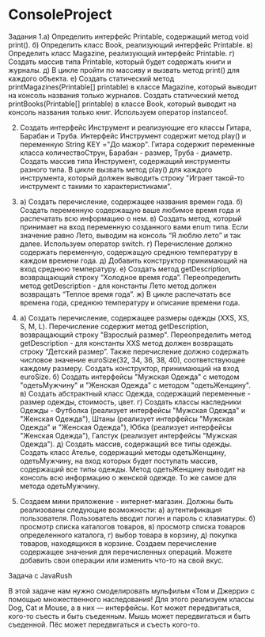 # ConsoleProject
Задания
1.а) Определить интерфейс Printable, содержащий метод void print().
б) Определить класс Book, реализующий интерфейс Printable.
в) Определить класс Magazine, реализующий интерфейс Printable.
г) Создать массив типа Printable, который будет содержать книги и журналы.
д) В цикле пройти по массиву и вызвать метод print() для каждого объекта.
е) Создать статический метод printMagazines(Printable[] printable) в классе Magazine,
который выводит на консоль названия только журналов.
Создать статический метод printBooks(Printable[] printable) в классе Book,
который выводит на консоль названия только книг. Используем оператор instanceof.

2. Создать интерфейс Инструмент и реализующие его классы Гитара, Барабан и Труба.
Интерфейс Инструмент содержит метод play() и переменную String KEY ="До мажор".
Гитара содержит переменные класса количествоСтрун,  Барабан - размер, Труба - диаметр.
Создать массив типа Инструмент, содержащий инструменты разного типа.
В цикле вызвать метод play() для каждого инструмента, который должен выводить строку "Играет такой-то инструмент c такими то характеристиками".

3. а) Создать перечисление, содержащее названия времен года.
б) Создать переменную содержащую ваше любимое время года и распечатать всю информацию о нем.
в) Создать метод, который принимает на вход переменную созданного вами enum типа. Если значение равно Лето, выводим на консоль “Я люблю лето” и так далее. Используем оператор switch.
г) Перечисление должно содержать переменную, содержащую среднюю температуру в каждом времени года.
д) Добавить конструктор принимающий на вход среднюю температуру.
е) Создать метод getDescription, возвращающий строку “Холодное время года”. Переопределить метод getDescription - для константы Лето метод должен возвращать “Теплое время года”.
ж) В цикле распечатать все времена года, среднюю температуру и описание времени года.

4. a) Создать перечисление, содержащее размеры одежды (XXS, XS, S, M, L). Перечисление содержит метод getDescription, возвращающий строку "Взрослый размер". Переопределить метод getDescription - для константы XXS метод должен возвращать строку “Детский размер”.  Также перечисление должно содержать числовое значение euroSize(32, 34, 36, 38, 40), соответствующее каждому размеру. Создать конструктор, принимающий на вход euroSize.
б) Создать интерфейсы "Мужская Одежда" с методом "одетьМужчину" и "Женская Одежда" с методом "одетьЖенщину".
в) Создать абстрактный класс Одежда, содержащий переменные - размер одежды, стоимость, цвет.
г) Создать классы наследники Одежды - Футболка (реализует интерфейсы "Мужская Одежда" и "Женская Одежда"), Штаны (реализует интерфейсы "Мужская Одежда" и "Женская Одежда"), Юбка (реализует интерфейсы "Женская Одежда"), Галстук (реализует интерфейсы "Мужская Одежда").
д) Создать массив, содержащий все типы одежды. Создать класс Ателье, содержащий методы одетьЖенщину, одетьМужчину, на вход которых будет поступать массив, содержащий все типы одежды. Метод одетьЖенщину выводит на консоль всю информацию о женской одежде. То же самое для метода одетьМужчину.

5. Создаем мини приложение - интернет-магазин.  Должны быть реализованы следующие возможности:
а) аутентификация пользователя. Пользователь вводит логин и пароль с клавиатуры.
б) просмотр списка каталогов товаров,
в) просмотр списка товаров определенного каталога,
г) выбор товара в корзину,
д) покупка товаров, находящихся в корзине.
Создаем перечисление содержащее значения для перечисленных операций. Можете добавить свои операции или изменить что-то на свой вкус.

Задача с JavaRush

В этой задаче нам нужно смоделировать мульфильм «Том и Джерри» с помощью множественного наследования!
Для этого реализуем классы Dog, Cat и Mouse, а в них — интерфейсы. Кот может передвигаться, кого-то съесть и быть съеденным.
Мышь может передвигаться и быть съеденной. Пёс может передвигаться и съесть кого-то.
